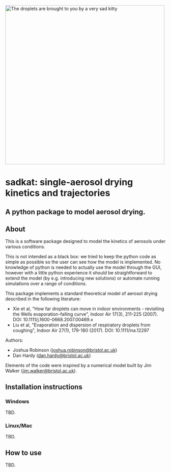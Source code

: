 <img alt="The droplets are brought to you by a very sad kitty" src="https://thypix.com/wp-content/uploads/sad-cat-2.jpg" width="500" />

# sadkat: single-aerosol drying kinetics and trajectories
## A python package to model aerosol drying.

## About

This is a software package designed to model the kinetics of aerosols under various conditions.

This is not intended as a black box: we tried to keep the python code as simple as possible so the user can see how the model is implemented. No knowledge of python is needed to actually use the model through the GUI, however with a little python experience it _should_ be straightforward to extend the model (by e.g. introducing new solutions) or automate running simulations over a range of conditions.

This package implements a standard theoretical model of aerosol drying described in the following literature: 
* Xie et al, "How far droplets can move in indoor environments - revisiting the Wells evaporation-falling curve", Indoor Air 17(3), 211-225 (2007). DOI: 10.1111/j.1600-0668.2007.00469.x
* Liu et al, "Evaporation and dispersion of respiratory droplets from coughing", Indoor Air 27(1), 179-180 (2017). DOI: 10.1111/ina.12297

Authors:
* Joshua Robinson (joshua.robinson@bristol.ac.uk)
* Dan Hardy (dan.hardy@bristol.ac.uk)

Elements of the code were inspired by a numerical model built by Jim Walker (jim.walker@bristol.ac.uk).

## Installation instructions

### Windows

TBD.

### Linux/Mac

TBD.

## How to use

TBD.

